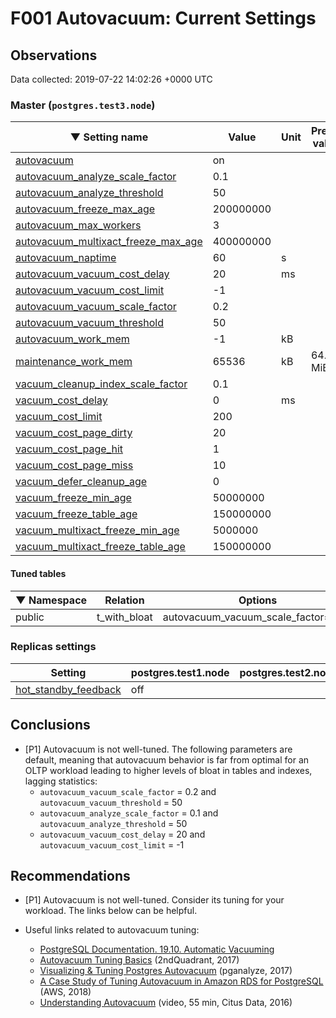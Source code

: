# F001 Autovacuum: Current Settings #

## Observations ##
Data collected: 2019-07-22 14:02:26 +0000 UTC  



### Master (`postgres.test3.node`) ###
| &#9660;&nbsp;Setting name | Value | Unit | Pretty value |
|-------------|-------|------|--------------|
|[autovacuum](https://postgresqlco.nf/en/doc/param/autovacuum)|on|<no value> | |
|[autovacuum_analyze_scale_factor](https://postgresqlco.nf/en/doc/param/autovacuum_analyze_scale_factor)|0.1|<no value> | |
|[autovacuum_analyze_threshold](https://postgresqlco.nf/en/doc/param/autovacuum_analyze_threshold)|50|<no value> | |
|[autovacuum_freeze_max_age](https://postgresqlco.nf/en/doc/param/autovacuum_freeze_max_age)|200000000|<no value> | |
|[autovacuum_max_workers](https://postgresqlco.nf/en/doc/param/autovacuum_max_workers)|3|<no value> | |
|[autovacuum_multixact_freeze_max_age](https://postgresqlco.nf/en/doc/param/autovacuum_multixact_freeze_max_age)|400000000|<no value> | |
|[autovacuum_naptime](https://postgresqlco.nf/en/doc/param/autovacuum_naptime)|60|s | |
|[autovacuum_vacuum_cost_delay](https://postgresqlco.nf/en/doc/param/autovacuum_vacuum_cost_delay)|20|ms | |
|[autovacuum_vacuum_cost_limit](https://postgresqlco.nf/en/doc/param/autovacuum_vacuum_cost_limit)|-1|<no value> | |
|[autovacuum_vacuum_scale_factor](https://postgresqlco.nf/en/doc/param/autovacuum_vacuum_scale_factor)|0.2|<no value> | |
|[autovacuum_vacuum_threshold](https://postgresqlco.nf/en/doc/param/autovacuum_vacuum_threshold)|50|<no value> | |
|[autovacuum_work_mem](https://postgresqlco.nf/en/doc/param/autovacuum_work_mem)|-1|kB | |
|[maintenance_work_mem](https://postgresqlco.nf/en/doc/param/maintenance_work_mem)|65536|kB | 64.00 MiB|
|[vacuum_cleanup_index_scale_factor](https://postgresqlco.nf/en/doc/param/vacuum_cleanup_index_scale_factor)|0.1|<no value> | |
|[vacuum_cost_delay](https://postgresqlco.nf/en/doc/param/vacuum_cost_delay)|0|ms | |
|[vacuum_cost_limit](https://postgresqlco.nf/en/doc/param/vacuum_cost_limit)|200|<no value> | |
|[vacuum_cost_page_dirty](https://postgresqlco.nf/en/doc/param/vacuum_cost_page_dirty)|20|<no value> | |
|[vacuum_cost_page_hit](https://postgresqlco.nf/en/doc/param/vacuum_cost_page_hit)|1|<no value> | |
|[vacuum_cost_page_miss](https://postgresqlco.nf/en/doc/param/vacuum_cost_page_miss)|10|<no value> | |
|[vacuum_defer_cleanup_age](https://postgresqlco.nf/en/doc/param/vacuum_defer_cleanup_age)|0|<no value> | |
|[vacuum_freeze_min_age](https://postgresqlco.nf/en/doc/param/vacuum_freeze_min_age)|50000000|<no value> | |
|[vacuum_freeze_table_age](https://postgresqlco.nf/en/doc/param/vacuum_freeze_table_age)|150000000|<no value> | |
|[vacuum_multixact_freeze_min_age](https://postgresqlco.nf/en/doc/param/vacuum_multixact_freeze_min_age)|5000000|<no value> | |
|[vacuum_multixact_freeze_table_age](https://postgresqlco.nf/en/doc/param/vacuum_multixact_freeze_table_age)|150000000|<no value> | |


#### Tuned tables ####

| &#9660;&nbsp;Namespace | Relation | Options |
|----------|----------|------|
|public |t_with_bloat | autovacuum_vacuum_scale_factor=0.01<br/> |





### Replicas settings ###
| Setting | postgres.test1.node | postgres.test2.node  |
|--------|-------- |-------- |
|[hot_standby_feedback](https://postgresqlco.nf/en/doc/param/hot_standby_feedback)| off || off |


## Conclusions ##
  - [P1] Autovacuum is not well-tuned. The following parameters are default, meaning that autovacuum behavior is far from optimal for an OLTP workload leading to higher levels of bloat in tables and indexes, lagging statistics:  
    - `autovacuum_vacuum_scale_factor` = 0.2 and `autovacuum_vacuum_threshold` = 50  
    - `autovacuum_analyze_scale_factor` = 0.1 and `autovacuum_analyze_threshold` = 50  
    - `autovacuum_vacuum_cost_delay` = 20 and `autovacuum_vacuum_cost_limit` = -1  
  

  
 


## Recommendations ##
  - [P1] Autovacuum is not well-tuned. Consider its tuning for your workload. The links below can be helpful.  

  - Useful links related to autovacuum tuning:  
    - [PostgreSQL Documentation. 19.10. Automatic Vacuuming](https://www.postgresql.org/docs/current/runtime-config-autovacuum.html)  
    - [Autovacuum Tuning Basics](https://www.2ndquadrant.com/en/blog/autovacuum-tuning-basics/) (2ndQuadrant, 2017)  
    - [Visualizing & Tuning Postgres Autovacuum](https://pganalyze.com/blog/visualizing-and-tuning-postgres-autovacuum) (pganalyze, 2017)  
    - [A Case Study of Tuning Autovacuum in Amazon RDS for PostgreSQL](https://aws.amazon.com/ru/blogs/database/a-case-study-of-tuning-autovacuum-in-amazon-rds-for-postgresql/) (AWS, 2018)  
    - [Understanding Autovacuum](https://www.youtube.com/watch?v=GqrBp0gyNHs) (video, 55 min, Citus Data, 2016)  

  
 

